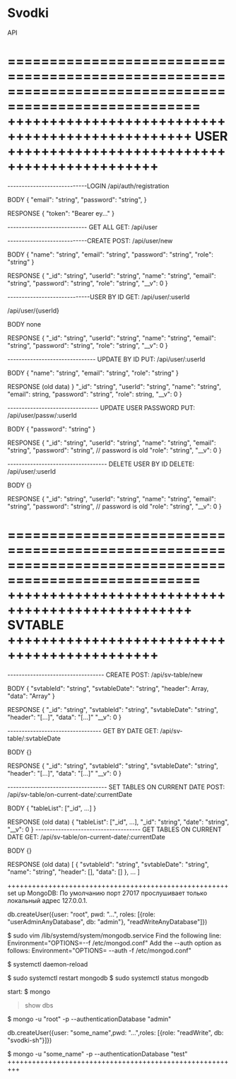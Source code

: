 # Svodki

API

=====================================================================================================
++++++++++++++++++++++++++++++++++++++++++++++++ USER ++++++++++++++++++++++++++++++++++++++++++++
=====================================================================================================

----------------------------LOGIN
/api/auth/registration

BODY
{
  "email": "string",
  "password": "string",
}

RESPONSE
{
    "token": "Bearer ey..."
}

---------------------------- GET ALL
GET: /api/user


----------------------------CREATE
POST: /api/user/new

BODY
{
  "name": "string",
  "email": "string",
  "password": "string",
  "role": "string"
}

RESPONSE
{
  "_id": "string",
  "userId": "string",
  "name": "string",
  "email": "string",
  "password": "string",
  "role": "string",
  "__v": 0
}

-----------------------------USER BY ID
GET: /api/user/:userId

/api/user/{userId}

BODY
none

RESPONSE
{
  "_id": "string",
  "userId": "string",
  "name": "string",
  "email": "string",
  "password": "string",
  "role": "string",
  "__v": 0
}

------------------------------- UPDATE BY ID
PUT: /api/user/:userId

BODY
{
    "name":  "string",
    "email": "string",
    "role": "string"
}

RESPONSE
            (old data)
}
    "_id": "string",
    "userId": "string",
    "name": "string",
    "email": string,
    "password": "string",
    "role": string,
    "__v": 0
}

-------------------------------- UPDATE USER PASSWORD
PUT: /api/user/passw/:userId

BODY
{
    "password": "string"
}

RESPONSE
{
    "_id": "string",
    "userId": "string",
    "name": "string",
    "email": "string",
    "password": "string",   // password is old
    "role": "string",
    "__v": 0
}

----------------------------------- DELETE USER BY ID
DELETE: /api/user/:userId

BODY
{}

RESPONSE
{
    "_id": "string",
    "userId": "string",
    "name": "string",
    "email": "string",
    "password": "string",   // password is old
    "role": "string",
    "__v": 0
}

=====================================================================================================
++++++++++++++++++++++++++++++++++++++++++++++++ SVTABLE ++++++++++++++++++++++++++++++++++++++++++++
=====================================================================================================

---------------------------------- CREATE
POST: /api/sv-table/new

BODY
{
  "svtableId": "string",
  "svtableDate": "string",
  "header": Array,
  "data": "Array"
}

RESPONSE
{
  "_id": "string",
  "svtableId": "string",
  "svtableDate": "string",
  "header": "[...]",
  "data": "[...]"
  "__v": 0
}

--------------------------------- GET BY DATE
GET: /api/sv-table/:svtableDate

BODY
{}

RESPONSE
{
  "_id": "string",
  "svtableId": "string",
  "svtableDate": "string",
  "header": "[...]",
  "data": "[...]"
  "__v": 0
}

-----------------------------------  SET TABLES ON CURRENT DATE
POST: /api/sv-table/on-current-date/:currentDate

BODY
{
    "tableList": ["_id", ...]
}

RESPONSE   (old data)
{
    "tableList": ["_id", ...],
    "_id": "string",
    "date": "string",
    "__v": 0
}
-------------------------------------  GET TABLES ON CURRENT DATE
GET: /api/sv-table/on-current-date/:currentDate

BODY
{}

RESPONSE   (old data)
[
    {
        "svtableId": "string",
        "svtableDate": "string",
        "name": "string",
        "header": [],
        "data": []
    },
    ...
]


++++++++++++++++++++++++++++++++++++++++++++++++++++++
set up MongoDB:
По умолчанию порт 27017 прослушивает только локальный адрес 127.0.0.1. 

db.createUser({user: "root", pwd: "...", roles: [{role: "userAdminAnyDatabase", db: "admin"}, "readWriteAnyDatabase"]})

$ sudo vim /lib/systemd/system/mongodb.service 
Find the following line:
Environment="OPTIONS=--f /etc/mongod.conf"
Add the --auth option as follows:
Environment="OPTIONS= --auth -f /etc/mongod.conf"

$ systemctl daemon-reload

$ sudo systemctl restart mongodb
$ sudo systemctl status mongodb

start:
$ mongo
> show dbs

$ mongo -u "root" -p --authenticationDatabase "admin"

db.createUser({user: "some_name",pwd: "...",roles: [{role: "readWrite", db: "svodki-sh"}]})

$ mongo -u "some_name" -p --authenticationDatabase "test"
+++++++++++++++++++++++++++++++++++++++++++++++++++++++++
